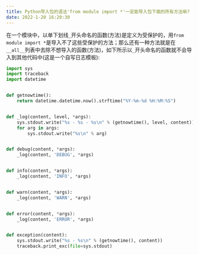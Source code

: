 ```yaml
---
title: Python导入包的语法'from module import *'一定能导入包下面的所有方法嘛?
date: 2022-1-20 16:20:30
---
```


在一个模块中，以单下划线`_`开头命名的函数(方法)是定义为受保护的，用`from module import *`是导入不了这些受保护的方法；那么还有一种方法就是在`__all__`列表中去除不想导入的函数(方法)，如下所示以`_`开头命名的函数就不会导入到其他代码中(这是一个自写日志模板):

```python
import sys
import traceback
import datetime


def getnowtime():
    return datetime.datetime.now().strftime("%Y-%m-%d %H:%M:%S")


def _log(content, level, *args):
    sys.stdout.write("%s - %s - %s\n" % (getnowtime(), level, content))
    for arg in args:
        sys.stdout.write("%s\n" % arg)


def debug(content, *args):
    _log(content, 'DEBUG', *args)


def info(content, *args):
    _log(content, 'INFO', *args)


def warn(content, *args):
    _log(content, 'WARN', *args)


def error(content, *args):
    _log(content, 'ERROR', *args)


def exception(content):
    sys.stdout.write("%s - %s\n" % (getnowtime(), content))
    traceback.print_exc(file=sys.stdout)
```



